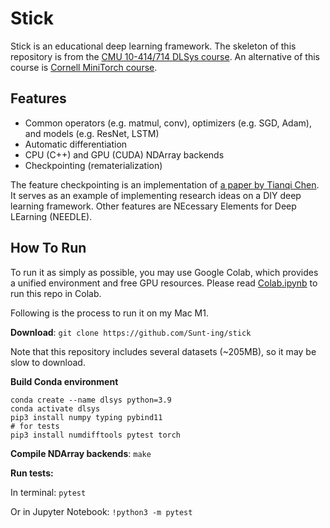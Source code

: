 # Stick

Stick is an educational deep learning framework. The skeleton of this repository is from the [CMU 10-414/714 DLSys course](https://dlsyscourse.org). An alternative of this course is [Cornell MiniTorch course](https://minitorch.github.io/).

## Features
- Common operators (e.g. matmul, conv), optimizers (e.g. SGD, Adam), and models (e.g. ResNet, LSTM)
- Automatic differentiation
- CPU (C++) and GPU (CUDA) NDArray backends
- Checkpointing (rematerialization)

The feature checkpointing is an implementation of [a paper by Tianqi Chen](https://arxiv.org/abs/1604.06174). It serves as an example of implementing research ideas on a DIY deep learning framework. Other features are NEcessary Elements for Deep LEarning (NEEDLE).

## How To Run

To run it as simply as possible, you may use Google Colab, which provides a unified environment and free GPU resources. Please read [Colab.ipynb](./Colab.ipynb) to run this repo in Colab.

Following is the process to run it on my Mac M1.

**Download**: ``git clone https://github.com/Sunt-ing/stick``

Note that this repository includes several datasets (~205MB), so it may be slow to download.

**Build Conda environment**
```shell
conda create --name dlsys python=3.9
conda activate dlsys
pip3 install numpy typing pybind11
# for tests
pip3 install numdifftools pytest torch
```

**Compile NDArray backends**: ``make``

**Run tests:**

In terminal: ``pytest``

Or in Jupyter Notebook: ``!python3 -m pytest``

